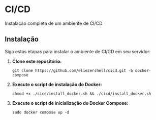 # CI/CD
Instalação completa de um ambiente de CI/CD

## Instalação

Siga estas etapas para instalar o ambiente de CI/CD em seu servidor:

1. **Clone este repositório:**
   ```
   git clone https://github.com/eliezershell/cicd.git -b docker-compose
   ```
2. **Execute o script de instalação do Docker:**
   ```
   chmod +x ./cicd/install_docker.sh && ./cicd/install_docker.sh
   ```
3. **Execute o script de inicialização do Docker Compose:**
   ```
   sudo docker compose up -d
   ```
